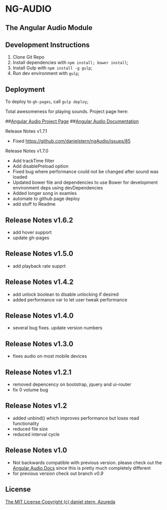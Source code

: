 NG-AUDIO
===

The Angular Audio Module
------

Development Instructions
------
1. Clone Git Repo
2. Install dependencies with `npm install; bower install`;
3. Install Gulp with `npm install -g gulp`;
4. Run dev environment with `gulp`;

Deployment
-----
To deploy to `gh-pages`, call `gulp deploy`;

Total awesomeness for playing sounds. Project page here:

##[Angular Audio Project Page](http://danielstern.github.io/ngAudio/)
##[Angular Audio Documentation](http://danielstern.github.io/ngAudio/#/docs)

Release Notes v1.7.1

- Fixed https://github.com/danielstern/ngAudio/issues/85

Release Notes v1.7.0

- Add trackTime filter
- Add disablePreload option
- Fixed bug where performance could not be changed after sound was loaded
- Updated bower file and dependencies to use Bower for development environment deps using devDependencies
- Added longer song in examles
- automate to github page deploy
- add stuff to Readme

Release Notes v1.6.2
-------
- add hover support
- update gh-pages

Release Notes v1.5.0
-------
- add playback rate supprt

Release Notes v1.4.2
-------
- add unlock boolean to disable unlocking if desired
- added performance var to let user tweak performance


Release Notes v1.4.0
-------
- several bug fixes. update version numbers

Release Notes v1.3.0
-------
- fixes audio on most mobile devices

Release Notes v1.2.1
-------
- removed depencency on bootstrap, jquery and ui-router
- fix 0 volume bug

Release Notes v1.2
-------

- added unbind() which improves performance but loses read functionality
- reduced file size
- reduced interval cycle

Release Notes v1.0
---------
- Not backwards compatible with previous version. please check out the [Angular Audio Docs](http://danielstern.github.io/ngAudio/#/docs) since this is pretty much completely different
- for previous version check out branch *v0.9*

License
-------
<a href=http://opensource.org/licenses/MIT target=_blank>
The MIT License
</a>

<a  href=http://danielstern.ca/ target=_blank>
Copyright (c) daniel stern, Azureda
</a>
